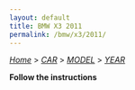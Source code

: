 ```yaml
---
layout: default
title: BMW X3 2011
permalink: /bmw/x3/2011/
---
```

[*Home*](/) > [*CAR*](/car/) > [*MODEL*](/car/model/) > [*YEAR*](/car/model/year/)

**Follow the instructions**
